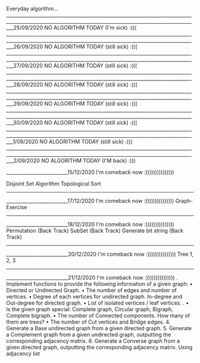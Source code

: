 Everyday algorithm...  _______________________________________________________________________________________________________________________________________________________________25/09/2020 NO ALGORITHM TODAY (I'm sick)  :(((          
 _______________________________________________________________________________________________________________________________________________________________26/09/2020 NO ALGORITHM TODAY (still sick)  :(((         
 _______________________________________________________________________________________________________________________________________________________________27/09/2020 NO ALGORITHM TODAY (still sick)  :(((         
 _______________________________________________________________________________________________________________________________________________________________28/09/2020 NO ALGORITHM TODAY (still sick)  :(((         
 _______________________________________________________________________________________________________________________________________________________________29/09/2020 NO ALGORITHM TODAY (still sick)  :(((         
 _______________________________________________________________________________________________________________________________________________________________30/09/2020 NO ALGORITHM TODAY (still sick)  :(((         
 _______________________________________________________________________________________________________________________________________________________________1/09/2020 NO ALGORITHM TODAY (still sick)  :(((         
 _______________________________________________________________________________________________________________________________________________________________2/09/2020 NO ALGORITHM TODAY (I'M back)  :)))         

__________________________15/12/2020 I'm comeback now :)))))))))))))))

Disjoint Set Algorithm
Topological Sort
_____________________________________________________________________________________________________________________________________
__________________________17/12/2020 I'm comeback now :)))))))))))))))
Graph-Exercise
_____________________________________________________________________________________________________________________________________
__________________________18/12/2020 I'm comeback now :)))))))))))))))
Permutation (Back Track)
SubSet (Back Track)
Generate bit string (Back Track)

_____________________________________________________________________________________________________________________________________
__________________________20/12/2020 I'm comeback now :)))))))))))))))
Tree 1, 2, 3
_____________________________________________________________________________________________________________________________________
__________________________21/12/2020 I'm comeback now :)))))))))))))))
. Implement functions to provide the following information of a given graph:
• Directed or Undirected Graph.
• The number of edges and number of vertices.
• Degree of each vertices for undirected graph. In-degree and Out-degree for directed graph.
• List of isolated vertices / leaf vertices. .
• Is the given graph special: Complete graph, Circular graph, Bigraph, Complete bigraph. • The number of Connected components. How many of them are trees?
• The number of Cut vertices and Bridge edges.
4. Generate a Base undirected graph from a given directed graph.
5. Generate a Complement graph from a given undirected graph, outputting the corresponding adjacency matrix.
6. Generate a Converse graph from a given directed graph, outputting the corresponding adjacency matrix.
Using adjacency list
